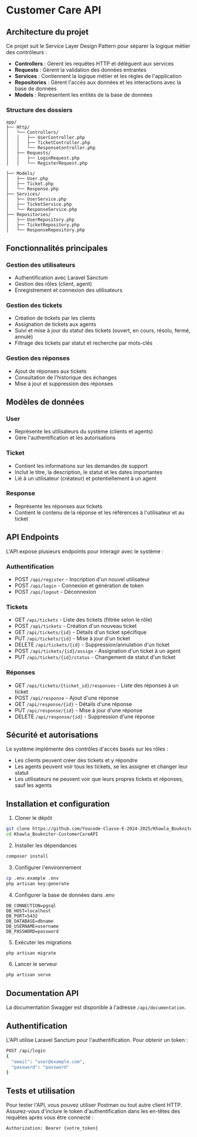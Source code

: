 # Customer Care API

## Architecture du projet

Ce projet suit le Service Layer Design Pattern pour séparer la logique métier des contrôleurs :

- **Controllers** : Gèrent les requêtes HTTP et délèguent aux services
- **Requests** : Gèrent la validation des données entrantes
- **Services** : Contiennent la logique métier et les règles de l'application
- **Repositories** : Gèrent l'accès aux données et les interactions avec la base de données
- **Models** : Représentent les entités de la base de données

### Structure des dossiers
```
app/
├── Http/
│   └── Controllers/
│   │   ├── UserController.php
│   │   ├── TicketController.php
│   │   └── ResponseController.php
│   ├── Requests/
│   │   ├── LoginRequest.php
│   │   └── RegisterRequest.php

├── Models/
│   ├── User.php
│   ├── Ticket.php
│   └── Response.php
├── Services/
│   ├── UserService.php
│   ├── TicketService.php
│   └── ResponseService.php
├── Repositories/
│   ├── UserRepository.php
│   ├── TicketRepository.php
│   └── ResponseRepository.php
```

## Fonctionnalités principales

### Gestion des utilisateurs
- Authentification avec Laravel Sanctum
- Gestion des rôles (client, agent)
- Enregistrement et connexion des utilisateurs

### Gestion des tickets
- Création de tickets par les clients
- Assignation de tickets aux agents
- Suivi et mise à jour du statut des tickets (ouvert, en cours, résolu, fermé, annulé)
- Filtrage des tickets par statut et recherche par mots-clés

### Gestion des réponses
- Ajout de réponses aux tickets
- Consultation de l'historique des échanges
- Mise à jour et suppression des réponses

## Modèles de données

### User
- Représente les utilisateurs du système (clients et agents)
- Gère l'authentification et les autorisations

### Ticket
- Contient les informations sur les demandes de support
- Inclut le titre, la description, le statut et les dates importantes
- Lié à un utilisateur (créateur) et potentiellement à un agent

### Response
- Représente les réponses aux tickets
- Contient le contenu de la réponse et les références à l'utilisateur et au ticket

## API Endpoints

L'API expose plusieurs endpoints pour interagir avec le système :

### Authentification
- POST `/api/register` - Inscription d'un nouvel utilisateur
- POST `/api/login` - Connexion et génération de token
- POST `/api/logout` - Déconnexion

### Tickets
- GET `/api/tickets` - Liste des tickets (filtrée selon le rôle)
- POST `/api/tickets` - Création d'un nouveau ticket
- GET `/api/tickets/{id}` - Détails d'un ticket spécifique
- PUT `/api/tickets/{id}` - Mise à jour d'un ticket
- DELETE `/api/tickets/{id}` - Suppression/annulation d'un ticket
- POST `/api/tickets/{id}/assign` - Assignation d'un ticket à un agent
- PUT `/api/tickets/{id}/status` - Changement de statut d'un ticket

### Réponses
- GET `/api/tickets/{ticket_id}/responses` - Liste des réponses à un ticket
- POST `/api/response` - Ajout d'une réponse
- GET `/api/response/{id}` - Détails d'une réponse
- PUT `/api/response/{id}` - Mise à jour d'une réponse
- DELETE `/api/response/{id}` - Suppression d'une réponse

## Sécurité et autorisations

Le système implémente des contrôles d'accès basés sur les rôles :
- Les clients peuvent créer des tickets et y répondre
- Les agents peuvent voir tous les tickets, se les assigner et changer leur statut
- Les utilisateurs ne peuvent voir que leurs propres tickets et réponses, sauf les agents

## Installation et configuration

1. Cloner le dépôt
```bash
git clone https://github.com/Youcode-Classe-E-2024-2025/Khawla_Boukniter-CustomerCareAPI.git
cd Khawla_Boukniter-CustomerCareAPI
```

2. Installer les dépendances
```bash
composer install
```

3. Configurer l'environnement
```bash
cp .env.example .env
php artisan key:generate
```

4. Configurer la base de données dans .env
```
DB_CONNECTION=pgsql
DB_HOST=localhost
DB_PORT=5432
DB_DATABASE=dbname
DB_USERNAME=username
DB_PASSWORD=password
```

5. Exécuter les migrations
```bash
php artisan migrate
```

6. Lancer le serveur
```bash
php artisan serve
```

## Documentation API

La documentation Swagger est disponible à l'adresse `/api/documentation`.

## Authentification

L'API utilise Laravel Sanctum pour l'authentification. Pour obtenir un token :

```bash
POST /api/login
{
  "email": "user@example.com",
  "password": "password"
}
```

## Tests et utilisation

Pour tester l'API, vous pouvez utiliser Postman ou tout autre client HTTP. Assurez-vous d'inclure le token d'authentification dans les en-têtes des requêtes après vous être connecté :

```
Authorization: Bearer {votre_token}
```